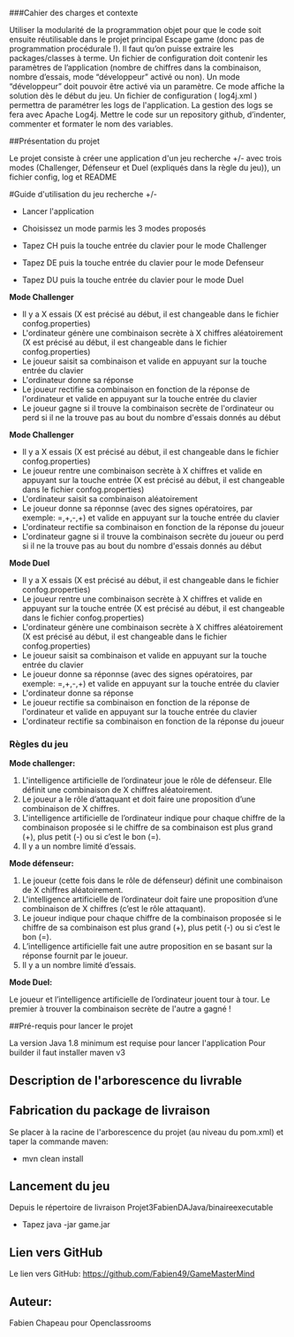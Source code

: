 
###Cahier des charges et contexte

Utiliser la modularité de la programmation objet pour que le code soit ensuite réutilisable dans le projet principal Escape game (donc pas de programmation procédurale !). Il faut qu’on puisse extraire les packages/classes à terme.
Un fichier de configuration doit contenir les paramètres de l’application (nombre de chiffres dans la combinaison, nombre d’essais, mode “développeur” activé ou non).
Un mode “développeur” doit pouvoir être activé via un paramètre. Ce mode affiche la solution dès le début du jeu.
Un fichier de configuration ( log4j.xml ) permettra de paramétrer les logs de l'application. La gestion des logs se fera avec Apache Log4j.
Mettre le code sur un repository github, d’indenter, commenter et formater le nom des variables.

##Présentation du projet

Le projet consiste à créer une application d'un jeu recherche +/- avec trois modes (Challenger, Défenseur et Duel (expliqués dans la règle du jeu)), un fichier config, log et README

#Guide d'utilisation du jeu recherche +/-

- Lancer l'application
- Choisissez un mode parmis les 3 modes proposés

- Tapez CH puis la touche entrée du clavier pour le mode Challenger
- Tapez DE puis la touche entrée du clavier pour le mode Defenseur
- Tapez DU puis la touche entrée du clavier pour le mode Duel

**Mode Challenger**

- Il y a X essais (X est précisé au début, il est changeable dans le fichier confog.properties)
- L'ordinateur génère une combinaison secrète à X chiffres aléatoirement (X est précisé au début, il est changeable dans le fichier confog.properties)
- Le joueur saisit sa combinaison et valide en appuyant sur la touche entrée du clavier
- L'ordinateur donne sa réponse 
- Le joueur rectifie sa combinaison en fonction de la réponse de l'ordinateur et valide en appuyant sur la touche entrée du clavier
- Le joueur gagne si il trouve la combinaison secrète de l'ordinateur ou perd si il ne la trouve pas au bout du nombre d'essais donnés au début

**Mode Challenger**

- Il y a X essais (X est précisé au début, il est changeable dans le fichier confog.properties)
- Le joueur rentre une combinaison secrète à X chiffres et valide en appuyant sur la touche entrée (X est précisé au début, il est changeable dans le fichier confog.properties)
- L'ordinateur saisit sa combinaison aléatoirement
- Le joueur donne sa réponnse (avec des signes opératoires, par exemple: =,+,-,+) et valide en appuyant sur la touche entrée du clavier
- L'ordinateur rectifie sa combinaison en fonction de la réponse du joueur
- L'ordinateur gagne si il trouve la combinaison secrète du joueur ou perd si il ne la trouve pas au bout du nombre d'essais donnés au début

**Mode Duel**

- Il y a X essais (X est précisé au début, il est changeable dans le fichier confog.properties)
- Le joueur rentre une combinaison secrète à X chiffres et valide en appuyant sur la touche entrée (X est précisé au début, il est changeable dans le fichier confog.properties)
- L'ordinateur génère une combinaison secrète à X chiffres aléatoirement (X est précisé au début, il est changeable dans le fichier confog.properties)
- Le joueur saisit sa combinaison et valide en appuyant sur la touche entrée du clavier
- Le joueur donne sa réponnse (avec des signes opératoires, par exemple: =,+,-,+) et valide en appuyant sur la touche entrée du clavier
- L'ordinateur donne sa réponse 
- Le joueur rectifie sa combinaison en fonction de la réponse de l'ordinateur et valide en appuyant sur la touche entrée du clavier
- L'ordinateur rectifie sa combinaison en fonction de la réponse du joueur

 
 
### Règles du jeu

**Mode challenger:**

  1.  L'intelligence artificielle de l’ordinateur joue le rôle de défenseur. Elle définit une combinaison de X chiffres aléatoirement.
  1.  Le joueur a le rôle d’attaquant et doit faire une proposition d’une combinaison de X chiffres.
  1.  L'intelligence artificielle de l’ordinateur indique pour chaque chiffre de la combinaison proposée si le chiffre de sa combinaison est plus grand (+), plus petit (-) ou si c’est le bon (=).
  1.  Il y a un nombre limité d’essais.
 
**Mode défenseur:**
 
  1.  Le joueur (cette fois dans le rôle de défenseur) définit une combinaison de X chiffres aléatoirement.
  1.  L'intelligence artificielle de l’ordinateur doit faire une proposition d’une combinaison de X chiffres (c’est le rôle attaquant).
  1.  Le joueur indique pour chaque chiffre de la combinaison proposée si le chiffre de sa combinaison est plus grand (+), plus petit (-) ou si c’est le bon (=).
  1.  L’intelligence artificielle fait une autre proposition en se basant sur la réponse fournit par le joueur.
  1.  Il y a un nombre limité d’essais.
  
**Mode Duel:**
  
Le joueur et l’intelligence artificielle de l’ordinateur jouent tour à tour. Le premier à trouver la combinaison secrète de l'autre a gagné ! 


##Pré-requis pour lancer le projet

La version Java 1.8 minimum est requise pour lancer l'application
Pour builder il faut installer maven v3

## Description de l'arborescence du livrable

## Fabrication du package de livraison
Se placer à la racine de l'arborescence du projet (au niveau du pom.xml) et taper la commande maven: 
- mvn clean install

## Lancement du jeu
Depuis le répertoire de livraison Projet3FabienDAJava/binaireexecutable
- Tapez java -jar game.jar

## Lien vers GitHub

Le lien vers GitHub:
https://github.com/Fabien49/GameMasterMind

## Auteur:
Fabien Chapeau pour Openclassrooms